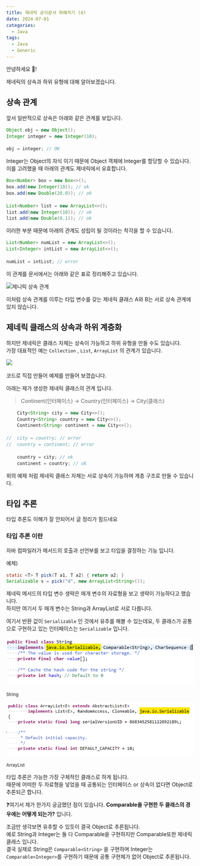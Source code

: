 ```yaml
---
title: 제네릭 공식문서 파해치기 (4)
date: 2024-07-01
categories:
  - Java
tags:
  - Java
  - Generic
---
```

안녕하세요 🐸!

제네릭의 상속과 하위 유형에 대해 알아보겠습니다.

## 상속 관계
앞서 일반적으로 상속은 아래와 같은 관계를 보입니다.

```java
Object obj = new Object();
Integer integer = new Integer(10);

obj = integer; // OK
```

Integer는 Object의 자식 이기 때문에 Object 객체에 Integer를 할당할 수 있습니다. 이를 고려했을 때 아래의 관계도 제네릭에서 유효합니다.

```java
Box<Number> box = new Box<>();
box.add(new Integer(10)); // ok
box.add(new Double(20.0)); // ok

List<Number> list = new ArrayList<>();
list.add(new Integer(10)); // ok
list.add(new Double(0.1)); // ok
```

이러한 부분 때문에 아래의 관계도 성립이 될 것이라는 착각을 할 수 있습니다.

```java
List<Number> numList = new ArrayList<>();
List<Integer> intList = new ArrayList<>();

numList = intList; // error
```
이 관계를 문서에서는 아래와 같은 표로 정리해주고 있습니다.

![제니릭 상속 관계](https://docs.oracle.com/javase/tutorial/figures/java/generics-subtypeRelationship.gif)

이처럼 상속 관계를 이루는 타입 변수를 갖는 제네릭 클래스 A와 B는 서로 상속 관계에 있지 않습니다.

## 제네릭 클래스의 상속과 하위 계층화

하지만 제네릭은 클래스 자체는 상속이 가능하고 하위 유형을 만들 수도 있습니다.  
가장 대표적인 예는 `Collection` , `List`, `ArrayList` 의 관계가 있습니다.  

![](https://docs.oracle.com/javase/tutorial/figures/java/generics-sampleHierarchy.gif)  

코드로 직접 만들어 예제를 만들어 보겠습니다.

아래는 제가 생성한 제네릭 클래스의 관계 입니다.
> Continent(인터페이스) -> Country(인터페이스) -> City(클래스)

```java
	City<String> city = new City<>();
	Country<String> country = new City<>();
	Continent<String> continent = new City<>();

//	city = country; // error
//	country = continent; // error
		
	country = city; // ok
	continent = country; // ok
```

위의 예제 처럼 제네릭 클래스 자체는 서로 상속이 가능하며 계층 구조로 만들 수 있습니다.

## 타입 추론

타입 추론도 이해가 잘 안되어서 글 정리가 힘드네요 

### 타입 추론 이란
자바 컴파일러가 메서드의 호출과 선언부를 보고 타입을 결정하는 기능 입니다.

예제)
```java
static <T> T pick(T a1, T a2) { return a2; }
Serializable s = pick("d", new ArrayList<String>());
```

제네릭 메서드의 타입 변수 생략은 매개 변수의 자료형을 보고 생략이 가능하다고 했습니다.  
하지만 여기서 두 매개 변수는 String과 ArrayList로 서로 다릅니다.  

여기서 반환 값이 `Serializable` 인 것에서 유추를 해볼 수 있는데요, 두 클래스가 공통으로 구현하고 있는 인터페이스는 `Serializable` 입니다.

![String](assets/img/screenshot/Pasted%20image%2020240703143442.png)  
<p><small align="center">String</small></p>

![ArrayList](assets/img/screenshot/Pasted%20image%2020240703143527.png)   
<p><small>ArrayList</small></p>

타입 추론은 가능한 가장 구체적인 클래스로 하게 됩니다.  
때문에 어떠한 두 자료형을 넣었을 때 공통되는 인터페이스 or 상속이 없다면 Object로 추론되곤 합니다.


❓여기서 제가 한가지 궁금했던 점이 있습니다.  **Comparable을 구현한 두 클래스의 경우에는 어떻게 되는가?** 입니다.

조금만 생각보면 유추할 수 있듯이 결국 Object로 추론됩니다.  
예로 String과 Integer는 둘 다 Comparable을 구현하지만 Comparable또한 제네릭 클래스 입니다.  
결국 실제로 String은 `Comparable<String>` 을 구현하며 Integer는 `Comparable<Integer>`를 구현하기 때문에 공통 구현체가 없어 Object로 추론됩니다.